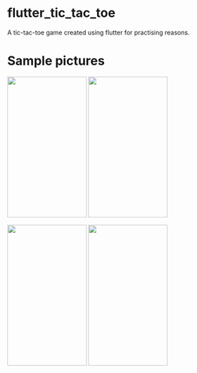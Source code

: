 # flutter_tic_tac_toe

A tic-tac-toe game created using flutter for practising reasons.


# Sample pictures
<p float="left">
  <img src="https://user-images.githubusercontent.com/74029793/167719060-450cbbfc-64ed-466d-bcbb-f20841f5b1a5.png" width="180" height="320">
  <img src="https://user-images.githubusercontent.com/74029793/167719065-a1ad87a6-c2e8-4c3a-b5ae-f76d9fa8730e.png" width="180" height="320">
</p>
<p float="left">
 <img src="https://user-images.githubusercontent.com/74029793/167719067-0b631cd2-8136-4ec5-82e6-664030c5e096.png" width="180" height="320">
<img src="https://user-images.githubusercontent.com/74029793/167719068-3eac7a9a-16a0-424e-9885-595f963f499b.png" width="180" height="320">
</p>
